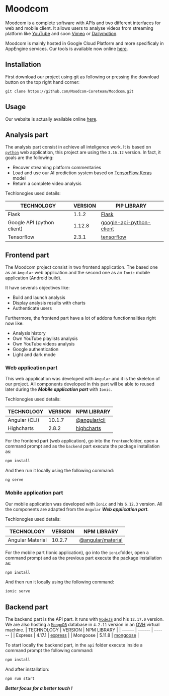 # Moodcom

Moodcom is a complete software with APIs and two different interfaces for web and mobile client. It allows users to analyse videos from streaming platform like [YouTube](https://www.youtube.com/ "YouTube's website") and soon [Vimeo](https://vimeo.com/ "Vimeo's website") or [Dailymotion](https://www.dailymotion.com/ "Dailymotion's website").

Moodcom is mainly hosted in Google Cloud Platform and more specificaly in AppEngine services. Our tools is available now online [here](https://moodcom.ew.r.appspot.com/ "Moodcom's website").

## Installation 

First download our project using git as following or pressing the download button on the top right hand corner:
```git
git clone https://github.com/Moodcom-Coreteam/Moodcom.git
```

## Usage
Our website is actually available online [here](https://moodcom.ew.r.appspot.com/ "Moodcom's website").

## Analysis part

The analysis part consist in achieve all inteligence work. It is based on [`python`](https://www.python.org/downloads/release/python-3612/ "Python 3.6.12 release page") web application, this project are using the `3.16.12` version. In fact, it goals are the following:
 - Recover streaming platform commentaries
 - Load and use our AI prediction system based on [TensorFlow Keras](https://www.tensorflow.org/api_docs/python/tf/keras/Model "TensorFlow Kerras model documentation") model
 - Return a complete video analysis

Techlonogies used details:

| TECHNOLOGY | VERSION | PIP LIBRARY |
| ------ | ------ | ------ |
| Flask | 1.1.2 | [Flask](https://pypi.org/project/Flask/ "Flask PIP page") |
| Google API (python client) | 1.12.8 | [google-api-python-client](https://pypi.org/project/google-api-python-client/ "Google API python client documentation") |
| Tensorflow | 2.3.1 | [tensorflow](https://pypi.org/project/tensorflow/ "Tensorflow PIP page") |

## Frontend part

The Moodcom project consist in two frontend application. The based one as an `Angular` web application and the second one as an `Ionic` mobile application (Android build).

It have severals objectives like:
- Build and launch analysis
- Display analysis results with charts
- Authenticate users

Furthermore, the frontend part have a lot of addons functionnalities right now like:
- Analysis history
- Own YouTube playlists analysis
- Own YouTube videos analysis
- Google authentication
- Light and dark mode

### Web application part

This web appplication was developed with `Angular` and it is the skeleton of our project. All components developed in this part will be able to reused later during the ***Mobile application part***  with `Ionic`.

Techlonogies used details:

| TECHNOLOGY | VERSION | NPM LIBRARY |
| ------ | ------ | ------ |
| Angular (CLI) | 10.1.7 | [@angular/cli](https://www.npmjs.com/package/@angular/cli "@Angular/cli NPM page") |
| Highcharts | 2.8.2 | [highcharts](https://www.npmjs.com/package/highcharts "Highcharts NPM page") |

For the frontend part (web application), go into the ```frontend```folder, open a command prompt and as the ```backend``` part execute the package installation as:

```sh
npm install
```

And then run it locally using the following command:
```sh
ng serve
```

### Mobile application part

Our mobile application was developed with `Ionic` and his `6.12.3` version. All the components are adapted from the `Angular` ***Web application part***.

Techlonogies used details:

| TECHNOLOGY | VERSION | NPM LIBRARY |
| ------ | ------ | ------ |
| Angular Material | 10.2.7 | [@angular/material](https://www.npmjs.com/package/@angular/material "@Angular/material NPM page") |

For the mobile part (Ionic application), go into the ```ionic```folder, open a command prompt and as the previous part execute the package installation as:

```sh
npm install
```

And then run it locally using the following command:
```sh
ionic serve
```

## Backend part

The backend part is the API part. It runs with [`NodeJS`](https://nodejs.org/ "NodeJS offcial website") and his `12.17.0`  version. We are also hosting a [`MongoDB`](https://www.mongodb.com/ "MongoDB's website") database in `4.2.11` version in an [OVH](https://www.ovh.com/ "OVH's website") virtual machine.
| TECHNOLOGY | VERSION | NPM LIBRARY |
| ------ | ------ | ------ |
| Express | 4.17.1 | [express](https://www.npmjs.com/package/express "express NPM page") |
| Mongoose | 5.11.8 | [mongoose](https://www.npmjs.com/package/mongoose "mongoose NPM page") |

To start locally the backend part, in the ```api``` folder execute inside a command prompt the following command:
```sh
npm install
```
And after installation:
```sh
npm run start
```

***Better focus for a better touch !***

